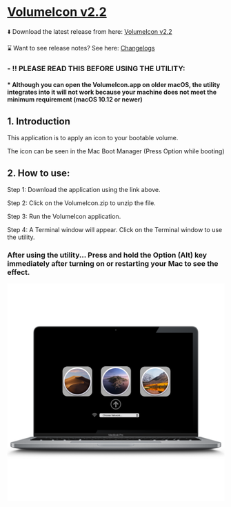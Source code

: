 # [VolumeIcon v2.2](https://github.com/Minh-Ton/VolumeIcon)

⬇️ Download the latest release from here: [VolumeIcon v2.2](https://github.com/Minh-Ton/VolumeIcon/releases/download/v2.2.0/VolumeIcon.zip) 

⌛️ Want to see release notes? See here: [Changelogs](https://github.com/Minh-Ton/VolumeIcon/releases/latest)

### - ‼️ PLEASE READ THIS BEFORE USING THE UTILITY:

#### * Although you can open the VolumeIcon.app on older macOS, the utility integrates into it will not work because your machine does not meet the minimum requirement (macOS 10.12 or newer)

## 1. Introduction

This application is to apply an icon to your bootable volume.

The icon can be seen in the Mac Boot Manager (Press Option while booting)

## 2. How to use:

Step 1: Download the application using the link above.

Step 2: Click on the VolumeIcon.zip to unzip the file.

Step 3: Run the VolumeIcon application. 

Step 4: A Terminal window will appear. Click on the Terminal window to use the utility. 

### After using the utility... Press and hold the Option (Alt) key immediately after turning on or restarting your Mac to see the effect.
![Optional Text](https://github.com/Minh-Ton/VolumeIcon/raw/resources/Icons_Images/1.png)


